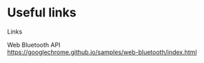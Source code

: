 # Useful links

Links

Web Bluetooth API  
https://googlechrome.github.io/samples/web-bluetooth/index.html  
